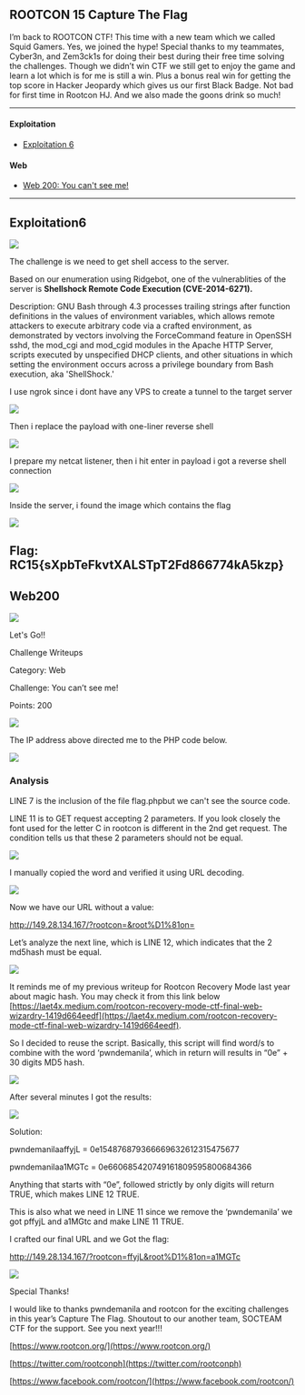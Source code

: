 ## ROOTCON 15 Capture The Flag

I’m back to ROOTCON CTF! This time with a new team which we called Squid Gamers. Yes, we joined the hype! Special thanks to my teammates, Cyber3n, and Zem3ck1s for doing their best during their free time solving the challenges. Though we didn’t win CTF we still get to enjoy the game and learn a lot which is for me is still a win. Plus a bonus real win for getting the top score in Hacker Jeopardy which gives us our first Black Badge. Not bad for first time in Rootcon HJ. And we also made the goons drink so much!

-------------------------------------------------------
#### Exploitation
- [Exploitation 6](#exploitation6)

#### Web
- [Web 200: You can't see me!](#web200)




------------------------------------------------------

## Exploitation6
![](exploitation6/exploitation6.png)

The challenge is we need to get shell access to the server.

Based on our enumeration using Ridgebot, one of the vulnerablities of the server is **Shellshock Remote Code Execution (CVE-2014-6271).**

Description: GNU Bash through 4.3 processes trailing strings after function definitions in the values of environment variables, which allows remote attackers to execute arbitrary code via a crafted environment, as demonstrated by vectors involving the ForceCommand feature in OpenSSH sshd, the mod_cgi and mod_cgid modules in the Apache HTTP Server, scripts executed by unspecified DHCP clients, and other situations in which setting the environment occurs across a privilege boundary from Bash execution, aka 'ShellShock.'

I use ngrok since i dont have any VPS to create a tunnel to the target server

![](exploitation6/exploitation6_1.png)

Then i replace the payload with one-liner reverse shell

![](exploitation6/exploitation6_2.png)

I prepare my netcat listener, then i hit enter in payload i got a reverse shell connection

![](exploitation6/exploitation6_3.png)

Inside the server, i found the image which contains the flag

![](exploitation6/exploitation6_4.png)

Flag: **RC15{sXpbTeFkvtXALSTpT2Fd866774kA5kzp}**
------------------------------------------------------

## Web200
![](1.png)

Let's Go!!

Challenge Writeups

Category: Web

Challenge: You can’t see me!

Points: 200

![](2.png)

The IP address above directed me to the PHP code below.

![](3.png)

### Analysis
LINE 7 is the inclusion of the file flag.phpbut we can't see the source code.

LINE 11 is to GET request accepting 2 parameters. If you look closely the font used for the letter C in rootcon is different in the 2nd get request. The condition tells us that these 2 parameters should not be equal.

![](4.png)

I manually copied the word and verified it using URL decoding.

![](5.png)

Now we have our URL without a value:

http://149.28.134.167/?rootcon=&root%D1%81on=

Let’s analyze the next line, which is LINE 12, which indicates that the 2 md5hash must be equal.

![](6.png)

It reminds me of my previous writeup for Rootcon Recovery Mode last year about magic hash. You may check it from this link below [https://laet4x.medium.com/rootcon-recovery-mode-ctf-final-web-wizardry-1419d664eedf](https://laet4x.medium.com/rootcon-recovery-mode-ctf-final-web-wizardry-1419d664eedf).

So I decided to reuse the script. Basically, this script will find word/s to combine with the word ‘pwndemanila’, which in return will results in “0e” + 30 digits MD5 hash.

![](7.png)

After several minutes I got the results:

![](8.png)

Solution:

pwndemanilaaffyjL = 0e154876879366669632612315475677

pwndemanilaa1MGTc = 0e660685420749161809595800684366

Anything that starts with “0e”, followed strictly by only digits will return TRUE, which makes LINE 12 TRUE.

This is also what we need in LINE 11 since we remove the ‘pwndemanila’ we got pffyjL and a1MGtc and make LINE 11 TRUE.

I crafted our final URL and we Got the flag:

http://149.28.134.167/?rootcon=ffyjL&root%D1%81on=a1MGTc

![](9.png)

Special Thanks!

I would like to thanks pwndemanila and rootcon for the exciting challenges in this year’s Capture The Flag. Shoutout to our another team, SOCTEAM CTF for the support. See you next year!!!

[https://www.rootcon.org/](https://www.rootcon.org/)

[https://twitter.com/rootconph](https://twitter.com/rootconph)

[https://www.facebook.com/rootcon/](https://www.facebook.com/rootcon/)